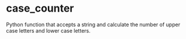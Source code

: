 # case_counter
 Python function that accepts a string and calculate the number of upper case letters and lower case letters.
